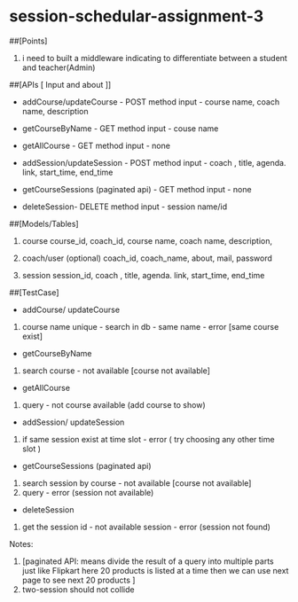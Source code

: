 # session-schedular-assignment-3

##[Points]
1. i need to built a middleware indicating to differentiate between a student and teacher(Admin)


##[APIs [ Input and about ]]
- addCourse/updateCourse - POST method
input - course name, coach name, description
 
- getCourseByName -  GET method
 input - couse name
  
- getAllCourse  - GET method
 input - none
  
- addSession/updateSession -  POST method
 input -  coach , title, agenda. link, start_time, end_time
  
- getCourseSessions (paginated api) -  GET method
 input - none
 
- deleteSession-  DELETE method
 input - session name/id
 
 
##[Models/Tables]
1) course 
course_id, coach_id, course name, coach name, description, 
 
2) coach/user (optional)
coach_id, coach_name, about, mail, password
 
3) session
session_id, coach , title, agenda. link, start_time, end_time
 
##[TestCase]
- addCourse/ updateCourse
1. course name unique - search in db - same name - error [same course exist]

- getCourseByName
1. search course - not available [course not available]  

- getAllCourse
1. query - not course available (add course to show)

- addSession/ updateSession
1. if same session exist at time slot - error ( try choosing any other time slot ) 

- getCourseSessions (paginated api)
1. search session by course - not available [course not available]  
2. query - error (session not available)

- deleteSession
1. get the session id - not available session - error (session not found)
 
Notes:
1. [paginated API: means divide the result of a query into multiple parts just like Flipkart here 20 products is listed at a time then we can use next page to see next 20 products ]
2. two-session should not collide
